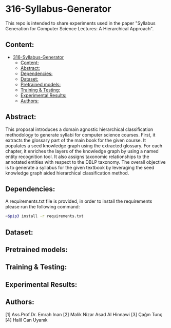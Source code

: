 # 316-Syllabus-Generator

This repo is intended to share experiments used in the paper "Syllabus Generation for Computer Science Lectures: A Hierarchical Approach".

## Content:
- [316-Syllabus-Generator](#316-syllabus-generator)
  - [Content:](#content)
  - [Abstract:](#abstract)
  - [Dependencies:](#dependencies)
  - [Dataset:](#dataset)
  - [Pretrained models:](#pretrained-models)
  - [Training \& Testing:](#training--testing)
  - [Experimental Results:](#experimental-results)
  - [Authors:](#authors)

## Abstract:
This proposal introduces a domain agnostic hierarchical classification methodology to generate syllabi for computer science courses. First, it extracts the glossary part of the main book for the given course. It populates a seed knowledge graph using the extracted glossary. For each chapter, it enriches the layers of the knowledge graph by using a named entity recognition tool. It also assigns taxonomic relationships to the annotated entities with respect to the DBLP taxonomy. The overall objective is to generate a syllabus for the given textbook by leveraging the seed knowledge graph aided hierarchical classification method.

## Dependencies:
A requirements.txt file is provided, in order to install the requirements please run the following command:
```bash
~$pip3 install -r requirements.txt
```
## Dataset:

## Pretrained models:

## Training & Testing:

## Experimental Results:

## Authors:
[1] Ass.Prof.Dr. Emrah Inan
[2] Malik Nizar Asad Al Hinnawi
[3] Çağın Tunç
[4] Halil Can Uyanık